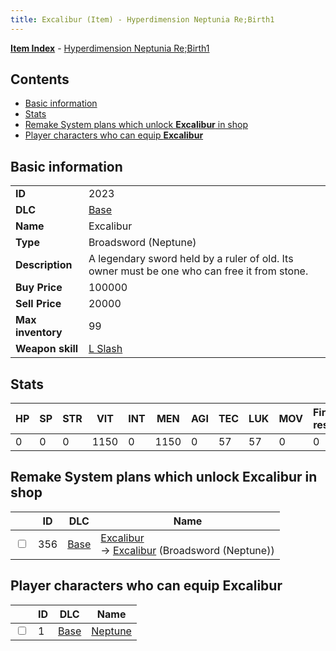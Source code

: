 ```yaml
---
title: Excalibur (Item) - Hyperdimension Neptunia Re;Birth1
---
```


[**Item Index**](/neptunia/rb1/item/index.html) - [Hyperdimension Neptunia Re;Birth1](/neptunia/rb1)

## Contents

- [Basic information](#basic-information)
- [Stats](#stats)
- [Remake System plans which unlock **Excalibur** in shop](#remake-system-plans-which-unlock-excalibur-in-shop)
- [Player characters who can equip **Excalibur**](#player-characters-who-can-equip-excalibur)

## Basic information

|   |   |
| -- | -- |
| **ID** | 2023 |
| **DLC** | [Base](/neptunia/rb1/dlc/1-base.html) |
| **Name** | Excalibur |
| **Type** | Broadsword (Neptune) |
| **Description** | A legendary sword held by a ruler of old. Its owner must be one who can free it from stone. |
| **Buy Price** | 100000 |
| **Sell Price** | 20000 |
| **Max inventory** | 99 |
| **Weapon skill** | [L Slash](/neptunia/rb1/skill/1-3-l-slash.html) |


## Stats

| HP | SP | STR | VIT | INT | MEN | AGI | TEC | LUK | MOV | Fire res. | Ice res. | Wind res. | Lightning res. |
| -- | -- | --- | --- | --- | --- | --- | --- | --- | --- | --------- | -------- | --------- | -------------- |
| 0 | 0 | 0 | 1150 | 0 | 1150 | 0 | 57 | 57 | 0 | 0 | 0 | 0 | 0 |


## Remake System plans which unlock **Excalibur** in shop

|    | ID | DLC | Name |
| -- | -- | --- | ---- |
| <input type="checkbox" id="rb1-remake-1-356" class="trackbox" /> | 356 | [Base](/neptunia/rb1/dlc/1-base.html) | [Excalibur](/neptunia/rb1/remake/1-356-excalibur.html)<br /> → [Excalibur](/neptunia/rb1/item/1-2023-excalibur.html) (Broadsword (Neptune)) |


## Player characters who can equip **Excalibur**

|    | ID | DLC | Name |
| -- | -- | --- | ---- |
| <input type="checkbox" id="rb1-player-1-1" class="trackbox" /> | 1 | [Base](/neptunia/rb1/dlc/1-base.html) | [Neptune](/neptunia/rb1/player/1-1-neptune.html) |
